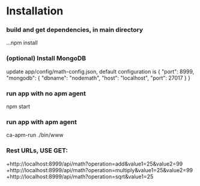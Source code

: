 # Installation
### build and get dependencies, in main directory
...npm install

### (optional) Install MongoDB
  update app/config/math-config.json, default configuration is
  {
    "port": 8999,
    "mongodb": {
      "dbname": "nodemath",
      "host": "localhost",
      "port": 27017
    }
  }

### run app with no apm agent
  npm start

### run app with apm agent
  ca-apm-run ./bin/www

### Rest URLs, USE GET:
+http://localhost:8999/api/math?operation=add&value1=25&value2=99
+http://localhost:8999/api/math?operation=multiply&value1=25&value2=99
+http://localhost:8999/api/math?operation=sqrt&value1=25







